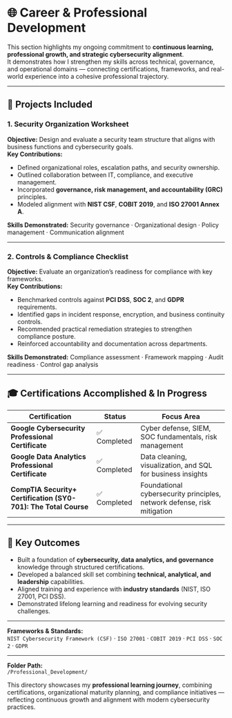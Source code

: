# 🌐 Career & Professional Development

This section highlights my ongoing commitment to **continuous learning, professional growth, and strategic cybersecurity alignment**.  
It demonstrates how I strengthen my skills across technical, governance, and operational domains — connecting certifications, frameworks, and real-world experience into a cohesive professional trajectory.

---

## 📄 Projects Included

### 1. **Security Organization Worksheet**
**Objective:** Design and evaluate a security team structure that aligns with business functions and cybersecurity goals.  
**Key Contributions:**
- Defined organizational roles, escalation paths, and security ownership.  
- Outlined collaboration between IT, compliance, and executive management.  
- Incorporated **governance, risk management, and accountability (GRC)** principles.  
- Modeled alignment with **NIST CSF**, **COBIT 2019**, and **ISO 27001 Annex A**.  

**Skills Demonstrated:** Security governance · Organizational design · Policy management · Communication alignment  

---

### 2. **Controls & Compliance Checklist**
**Objective:** Evaluate an organization’s readiness for compliance with key frameworks.  
**Key Contributions:**
- Benchmarked controls against **PCI DSS**, **SOC 2**, and **GDPR** requirements.  
- Identified gaps in incident response, encryption, and business continuity controls.  
- Recommended practical remediation strategies to strengthen compliance posture.  
- Reinforced accountability and documentation across departments.  

**Skills Demonstrated:** Compliance assessment · Framework mapping · Audit readiness · Control gap analysis  

---

## 🎓 Certifications Accomplished & In Progress

| Certification | Status | Focus Area |
|----------------|---------|-------------|
| **Google Cybersecurity Professional Certificate** | ✅ Completed | Cyber defense, SIEM, SOC fundamentals, risk management 
| **Google Data Analytics Professional Certificate** | ✅ Completed | Data cleaning, visualization, and SQL for business insights |
| **CompTIA Security+ Certification (SY0-701): The Total Course** | ✅ Completed | Foundational cybersecurity principles, network defense, risk mitigation |

---

## 🧭 Key Outcomes
- Built a foundation of **cybersecurity, data analytics, and governance** knowledge through structured certifications.  
- Developed a balanced skill set combining **technical, analytical, and leadership** capabilities.  
- Aligned training and experience with **industry standards** (NIST, ISO 27001, PCI DSS).  
- Demonstrated lifelong learning and readiness for evolving security challenges.  

---

**Frameworks & Standards:**  
`NIST Cybersecurity Framework (CSF)` · `ISO 27001` · `COBIT 2019` · `PCI DSS` · `SOC 2` · `GDPR`  

---

**Folder Path:**  
`/Professional_Development/`  

This directory showcases my **professional learning journey**, combining certifications, organizational maturity planning, and compliance initiatives — reflecting continuous growth and alignment with modern cybersecurity practices.
